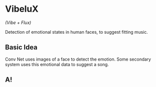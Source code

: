 # VibeluX
*(Vibe + Flux)*

Detection of emotional states in human faces, to suggest fitting music.

## Basic Idea

Conv Net uses images of a face to detect the emotion.
Some secondary system uses this emotional data to suggest a song.


## A!



